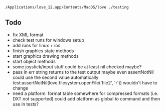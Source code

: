 `/Applications/love_12.app/Contents/MacOS/love ./testing`

## Todo
- fix XML format
- check test runs for windows setup
- add runs for linux + ios
- finish graphics state methods
- start graphics drawing methods
- start object methods
- some joystick/input stuff could be at least nil checked maybe?
- pass in err string returns to the test output
  maybe even assertNotNil could use the second value automatically
  test:assertNotNil(love.filesystem.openFile('file2', 'r')) wouldn't have to change
- need a platform: format table somewhere for compressed formats (i.e. DXT not supported)
  could add platform as global to command and then use in tests?